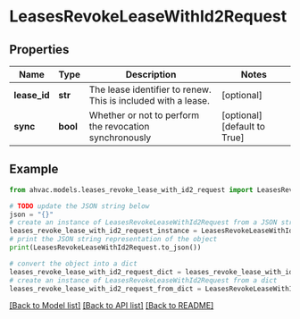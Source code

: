 # LeasesRevokeLeaseWithId2Request


## Properties

Name | Type | Description | Notes
------------ | ------------- | ------------- | -------------
**lease_id** | **str** | The lease identifier to renew. This is included with a lease. | [optional] 
**sync** | **bool** | Whether or not to perform the revocation synchronously | [optional] [default to True]

## Example

```python
from ahvac.models.leases_revoke_lease_with_id2_request import LeasesRevokeLeaseWithId2Request

# TODO update the JSON string below
json = "{}"
# create an instance of LeasesRevokeLeaseWithId2Request from a JSON string
leases_revoke_lease_with_id2_request_instance = LeasesRevokeLeaseWithId2Request.from_json(json)
# print the JSON string representation of the object
print(LeasesRevokeLeaseWithId2Request.to_json())

# convert the object into a dict
leases_revoke_lease_with_id2_request_dict = leases_revoke_lease_with_id2_request_instance.to_dict()
# create an instance of LeasesRevokeLeaseWithId2Request from a dict
leases_revoke_lease_with_id2_request_from_dict = LeasesRevokeLeaseWithId2Request.from_dict(leases_revoke_lease_with_id2_request_dict)
```
[[Back to Model list]](../README.md#documentation-for-models) [[Back to API list]](../README.md#documentation-for-api-endpoints) [[Back to README]](../README.md)


